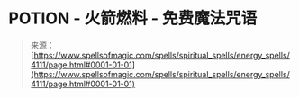 <!--yml

category: 未分类

date: 2024-06-12 18:37:49

-->

# POTION - 火箭燃料 - 免费魔法咒语

> 来源：[https://www.spellsofmagic.com/spells/spiritual_spells/energy_spells/4111/page.html#0001-01-01](https://www.spellsofmagic.com/spells/spiritual_spells/energy_spells/4111/page.html#0001-01-01)
